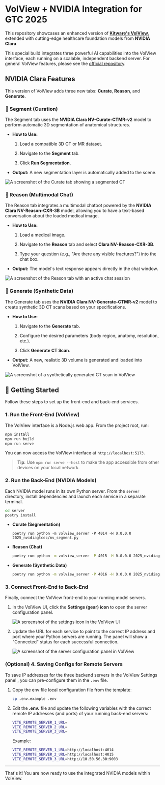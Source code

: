 # VolView + NVIDIA Integration for GTC 2025

This repository showcases an enhanced version of [**Kitware's
VolView**](https://github.com/Kitware/VolView), extended with cutting-edge
healthcare foundation models from **NVIDIA Clara**.

This special build integrates three powerful AI capabilities into the VolView
interface, each running on a scalable, independent backend server. For general
VolView features, please see the [official
repository](https://github.com/Kitware/VolView).

## NVIDIA Clara Features

This version of VolView adds three new tabs: **Curate**, **Reason**, and
**Generate**.

### 🧠 Segment (Curation)

The Segment tab uses the **NVIDIA Clara NV-Curate-CTMR-v2** model to perform
automatic 3D segmentation of anatomical structures.

* **How to Use:**

  1. Load a compatible 3D CT or MR dataset.

  2. Navigate to the **Segment** tab.

  3. Click **Run Segmentation**.

* **Output:** A new segmentation layer is automatically added to the scene.

![A screenshot of the Curate tab showing a segmented
CT](docs/assets/curate_tab_example.jpeg)

### 💬 Reason (Multimodal Chat)

The Reason tab integrates a multimodal chatbot powered by the **NVIDIA Clara
NV-Reason-CXR-3B** model, allowing you to have a text-based conversation about
the loaded medical image.

* **How to Use:**

  1. Load a medical image.

  2. Navigate to the **Reason** tab and select **Clara NV-Reason-CXR-3B**.

  3. Type your question (e.g., "Are there any visible fractures?") into the
     chat box.

* **Output:** The model's text response appears directly in the chat window.

![A screenshot of the Reason tab with an active chat
session](docs/assets/reason_tab_example.jpeg)

### 🎲 Generate (Synthetic Data)

The Generate tab uses the **NVIDIA Clara NV-Generate-CTMR-v2** model to create
synthetic 3D CT scans based on your specifications.

* **How to Use:**

  1. Navigate to the **Generate** tab.

  2. Configure the desired parameters (body region, anatomy, resolution, etc.).

  3. Click **Generate CT Scan**.

* **Output:** A new, realistic 3D volume is generated and loaded into VolView.

![A screenshot of a synthetically generated CT scan in
VolView](docs/assets/generate_tab_example_v2.jpeg)

## 🚀 Getting Started

Follow these steps to set up the front-end and back-end services.

### 1. Run the Front-End (VolView)

The VolView interface is a Node.js web app. From the project root, run:

```sh
npm install
npm run build
npm run serve
```

You can now access the VolView interface at `http://localhost:5173`.

> **Tip:** Use `npm run serve --host` to make the app accessible from other
> devices on your local network.

### 2. Run the Back-End (NVIDIA Models)

Each NVIDIA model runs in its own Python server. From the `server` directory,
install dependencies and launch each service in a separate terminal.

```sh
cd server
poetry install
```

* **Curate (Segmentation)**

  ```ph
  poetry run python -m volview_server -P 4014 -H 0.0.0.0 2025_nvidiagtcdc/nv_segment.py
  ```

* **Reason (Chat)**

  ```sh
  poetry run python -m volview_server -P 4015 -H 0.0.0.0 2025_nvidiagtcdc/chat.py
  ```

* **Generate (Synthetic Data)**

  ```sh
  poetry run python -m volview_server -P 4016 -H 0.0.0.0 2025_nvidiagtcdc/nv_generate.py
  ```

### 3. Connect Front-End to Back-End

Finally, connect the VolView front-end to your running model servers.

1. In the VolView UI, click the **Settings (gear) icon** to open the server
   configuration panel.

   ![A screenshot of the settings icon in the VolView
   UI](docs/assets/volview-server-config-1.png)

2. Update the URL for each service to point to the correct IP address and port
   where your Python servers are running. The panel will show a "Connected"
   status for each successful connection.

   ![A screenshot of the server configuration panel in
   VolView](docs/assets/volview-server-config-2.png)

### (Optional) 4. Saving Configs for Remote Servers

To save IP addresses for the three backend servers in the VolView Settings panel
, you can pre-configure them in the `.env` file.

1. Copy the env file local configuration file from the template:

   ```sh
   cp .env.example .env
   ```

2. Edit the **.env.** file and update the following variables with the correct
   remote IP addresses (and ports) of your running back-end servers:

   ```bash
   VITE_REMOTE_SERVER_1_URL=
   VITE_REMOTE_SERVER_2_URL=
   VITE_REMOTE_SERVER_3_URL=
   ```

   Example:

   ```bash
   VITE_REMOTE_SERVER_1_URL=http://localhost:4014
   VITE_REMOTE_SERVER_2_URL=http://localhost:4015
   VITE_REMOTE_SERVER_3_URL=http://10.50.56.30:9003

---

That's it! You are now ready to use the integrated NVIDIA models within VolView.
